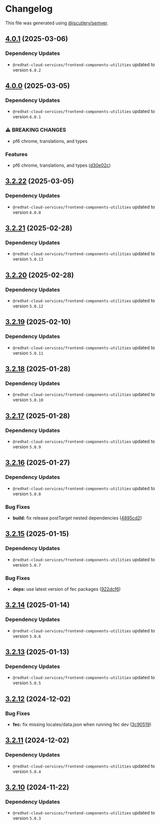 # Changelog

This file was generated using [@jscutlery/semver](https://github.com/jscutlery/semver).

## [4.0.1](https://github.com/RedHatInsights/frontend-components/compare/@redhat-cloud-services/frontend-components-translations-4.0.0...@redhat-cloud-services/frontend-components-translations-4.0.1) (2025-03-06)

### Dependency Updates

* `@redhat-cloud-services/frontend-components-utilities` updated to version `6.0.2`
## [4.0.0](https://github.com/RedHatInsights/frontend-components/compare/@redhat-cloud-services/frontend-components-translations-3.2.22...@redhat-cloud-services/frontend-components-translations-4.0.0) (2025-03-05)

### Dependency Updates

* `@redhat-cloud-services/frontend-components-utilities` updated to version `6.0.1`

### ⚠ BREAKING CHANGES

* pf6 chrome, translations, and types

### Features

* pf6 chrome, translations, and types ([d30e02c](https://github.com/RedHatInsights/frontend-components/commit/d30e02cc4059b89ed3d0b2726773d8ef0fdff395))

## [3.2.22](https://github.com/RedHatInsights/frontend-components/compare/@redhat-cloud-services/frontend-components-translations-3.2.21...@redhat-cloud-services/frontend-components-translations-3.2.22) (2025-03-05)

### Dependency Updates

* `@redhat-cloud-services/frontend-components-utilities` updated to version `6.0.0`
## [3.2.21](https://github.com/RedHatInsights/frontend-components/compare/@redhat-cloud-services/frontend-components-translations-3.2.20...@redhat-cloud-services/frontend-components-translations-3.2.21) (2025-02-28)

### Dependency Updates

* `@redhat-cloud-services/frontend-components-utilities` updated to version `5.0.13`
## [3.2.20](https://github.com/RedHatInsights/frontend-components/compare/@redhat-cloud-services/frontend-components-translations-3.2.19...@redhat-cloud-services/frontend-components-translations-3.2.20) (2025-02-28)

### Dependency Updates

* `@redhat-cloud-services/frontend-components-utilities` updated to version `5.0.12`
## [3.2.19](https://github.com/RedHatInsights/frontend-components/compare/@redhat-cloud-services/frontend-components-translations-3.2.18...@redhat-cloud-services/frontend-components-translations-3.2.19) (2025-02-10)

### Dependency Updates

* `@redhat-cloud-services/frontend-components-utilities` updated to version `5.0.11`
## [3.2.18](https://github.com/RedHatInsights/frontend-components/compare/@redhat-cloud-services/frontend-components-translations-3.2.17...@redhat-cloud-services/frontend-components-translations-3.2.18) (2025-01-28)

### Dependency Updates

* `@redhat-cloud-services/frontend-components-utilities` updated to version `5.0.10`
## [3.2.17](https://github.com/RedHatInsights/frontend-components/compare/@redhat-cloud-services/frontend-components-translations-3.2.16...@redhat-cloud-services/frontend-components-translations-3.2.17) (2025-01-28)

### Dependency Updates

* `@redhat-cloud-services/frontend-components-utilities` updated to version `5.0.9`
## [3.2.16](https://github.com/RedHatInsights/frontend-components/compare/@redhat-cloud-services/frontend-components-translations-3.2.15...@redhat-cloud-services/frontend-components-translations-3.2.16) (2025-01-27)

### Dependency Updates

* `@redhat-cloud-services/frontend-components-utilities` updated to version `5.0.8`

### Bug Fixes

* **build:** fix release postTarget nested dependencies ([4895cd2](https://github.com/RedHatInsights/frontend-components/commit/4895cd2eba32336a220ddec442916858400ebb3e))

## [3.2.15](https://github.com/RedHatInsights/frontend-components/compare/@redhat-cloud-services/frontend-components-translations-3.2.14...@redhat-cloud-services/frontend-components-translations-3.2.15) (2025-01-15)

### Dependency Updates

* `@redhat-cloud-services/frontend-components-utilities` updated to version `5.0.7`

### Bug Fixes

* **deps:** use latest version of fec packages ([922dcf6](https://github.com/RedHatInsights/frontend-components/commit/922dcf6795942109d75c77273b546ca7f726b2a8))

## [3.2.14](https://github.com/RedHatInsights/frontend-components/compare/@redhat-cloud-services/frontend-components-translations-3.2.13...@redhat-cloud-services/frontend-components-translations-3.2.14) (2025-01-14)

### Dependency Updates

* `@redhat-cloud-services/frontend-components-utilities` updated to version `5.0.6`
## [3.2.13](https://github.com/RedHatInsights/frontend-components/compare/@redhat-cloud-services/frontend-components-translations-3.2.12...@redhat-cloud-services/frontend-components-translations-3.2.13) (2025-01-13)

### Dependency Updates

* `@redhat-cloud-services/frontend-components-utilities` updated to version `5.0.5`
## [3.2.12](https://github.com/RedHatInsights/frontend-components/compare/@redhat-cloud-services/frontend-components-translations-3.2.11...@redhat-cloud-services/frontend-components-translations-3.2.12) (2024-12-02)


### Bug Fixes

* **fec:** fix missing locales/data.json when running fec dev ([3c90519](https://github.com/RedHatInsights/frontend-components/commit/3c90519a27c0b28c07a186cb137dc2bc9ac7b4f0))

## [3.2.11](https://github.com/RedHatInsights/frontend-components/compare/@redhat-cloud-services/frontend-components-translations-3.2.10...@redhat-cloud-services/frontend-components-translations-3.2.11) (2024-12-02)

### Dependency Updates

* `@redhat-cloud-services/frontend-components-utilities` updated to version `5.0.4`
## [3.2.10](https://github.com/RedHatInsights/frontend-components/compare/@redhat-cloud-services/frontend-components-translations-3.2.9...@redhat-cloud-services/frontend-components-translations-3.2.10) (2024-11-22)

### Dependency Updates

* `@redhat-cloud-services/frontend-components-utilities` updated to version `5.0.3`
